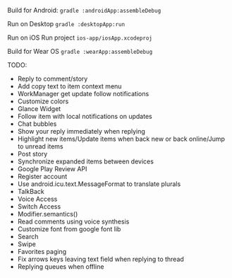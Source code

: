 Build for Android:
`gradle :androidApp:assembleDebug`

Run on Desktop
`gradle :desktopApp:run`

Run on iOS
Run project `ios-app/iosApp.xcodeproj`

Build for Wear OS
`gradle :wearApp:assembleDebug`

TODO:
 + Reply to comment/story
 + Add copy text to item context menu
 + WorkManager get update follow notifications
 + Customize colors
 + Glance Widget
 + Follow item with local notifications on updates
 + Chat bubbles
 + Show your reply immediately when replying
 + Highlight new items/Update items when back new or back online/Jump to unread items
 + Post story
 + Synchronize expanded items between devices
 + Google Play Review API
 + Register account
 + Use android.icu.text.MessageFormat to translate plurals
 + TalkBack
 + Voice Access
 + Switch Access
 + Modifier.semantics()
 + Read comments using voice synthesis
 + Customize font from google font lib
 + Search
 + Swipe
 + Favorites paging
 + Fix arrows keys leaving text field when replying to thread
 + Replying queues when offline
